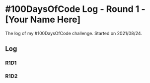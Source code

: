 # #100DaysOfCode Log - Round 1 - [Your Name Here]

The log of my #100DaysOfCode challenge. Started on 2021/08/24.

## Log

### R1D1 


### R1D2
